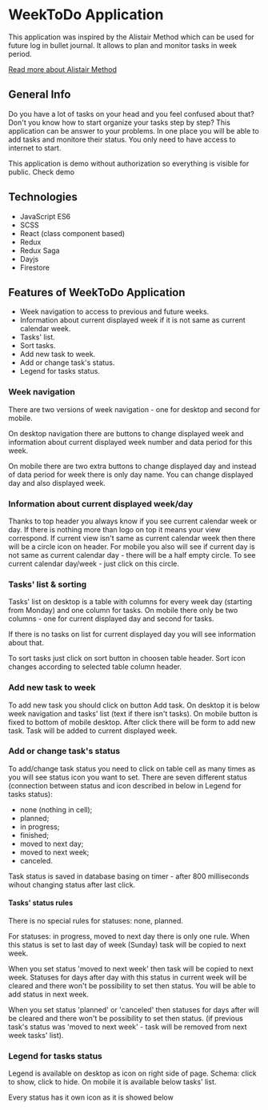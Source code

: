 # WeekToDo Application

This application was inspired by the Alistair Method which can be used for future log in bullet journal.
It allows to plan and monitor tasks in week period.

[Read more about Alistair Method](https://bulletjournal.com/blogs/bulletjournalist/to-do-the-alastair-method) 

## General Info

Do you have a lot of tasks on your head and you feel confused about that? Don't you know how to start organize your tasks step by step? This application can be answer to your problems. In one place you will be able to add tasks and monitore their status. You only need to have access to internet to start.

This application is demo without authorization so everything is visible for public. 
Check demo

## Technologies

- JavaScript ES6
- SCSS
- React (class component based) 
- Redux 
- Redux Saga
- Dayjs
- Firestore 

## Features of WeekToDo Application

- Week navigation to access to previous and future weeks.
- Information about current displayed week if it is not same as current calendar week.
- Tasks' list.
- Sort tasks.
- Add new task to week.
- Add or change task's status.
- Legend for tasks status.

### Week navigation

There are two versions of week navigation - one for desktop and second for mobile.

On desktop navigation there are buttons to change displayed week and information about current displayed week number and data period for this week.

On mobile there are two extra buttons to change displayed day and instead of data period for week there is only day name. You can change displayed day and also displayed week.

### Information about current displayed week/day

Thanks to top header you always know if you see current calendar week or day. If there is nothing more than logo on top it means your view correspond. If current view isn't same as current calendar week then there will be a circle icon on header. For mobile you also will see if current day is not same as current calendar day - there will be a half empty circle.
To see current calendar day/week - just click on this circle.

### Tasks' list & sorting

Tasks' list on desktop is a table with columns for every week day (starting from Monday) and one column for tasks. On mobile there only be two columns - one for current displayed day and second for tasks.

If there is no tasks on list for current displayed day you will see information about that.

To sort tasks just click on sort button in choosen table header. Sort icon changes according to selected table column header.

### Add new task to week

To add new task you should click on button Add task. On desktop it is below week navigation and tasks' list (text if there isn't tasks). On mobile button is fixed to bottom of mobile desktop.
After click there will be form to add new task. Task will be added to current displayed week.

### Add or change task's status

To add/change task status you need to click on table cell as many times as you will see status icon you want to set. 
There are seven different status (connection between status and icon described in below in Legend for tasks status):
- none (nothing in cell);
- planned;
- in progress;
- finished;
- moved to next day;
- moved to next week;
- canceled.

Task status is saved in database basing on timer - after 800 milliseconds wihout changing status after last click.

#### Tasks' status rules

There is no special rules for statuses: none, planned.

For statuses: in progress, moved to next day there is only one rule. When this status is set to last day of week (Sunday) task will be copied to next week.

When you set status 'moved to next week' then task will be copied to next week. Statuses for days after day with this status in current week will be cleared and there won't be possibility to set then status. You will be able to add status in next week.

When you set status 'planned' or 'canceled' then statuses for days after will be cleared and there won't be possibility to set then status. (if previous task's status was 'moved to next week' - task will be removed from next week tasks' list).

### Legend for tasks status

Legend is available on desktop as icon on right side of page. Schema: click to show, click to hide.
On mobile it is available below tasks' list.

Every status has it own icon as it is showed below







